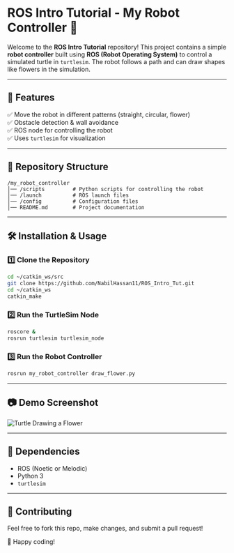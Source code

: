 # ROS Intro Tutorial - My Robot Controller 🚀

Welcome to the **ROS Intro Tutorial** repository! This project contains a simple **robot controller** built using **ROS (Robot Operating System)** to control a simulated turtle in `turtlesim`. The robot follows a path and can draw shapes like flowers in the simulation.  

---

## 📌 Features
✅ Move the robot in different patterns (straight, circular, flower)  
✅ Obstacle detection & wall avoidance  
✅ ROS node for controlling the robot  
✅ Uses `turtlesim` for visualization  

---

## 📂 Repository Structure
```
/my_robot_controller
│── /scripts         # Python scripts for controlling the robot
│── /launch          # ROS launch files
│── /config          # Configuration files
│── README.md        # Project documentation
```

---

## 🛠️ Installation & Usage
### 1️⃣ Clone the Repository
```bash
cd ~/catkin_ws/src
git clone https://github.com/NabilHassan11/ROS_Intro_Tut.git
cd ~/catkin_ws
catkin_make
```

### 2️⃣ Run the TurtleSim Node
```bash
roscore &  
rosrun turtlesim turtlesim_node
```

### 3️⃣ Run the Robot Controller
```bash
rosrun my_robot_controller draw_flower.py
```

---

## 📷 Demo Screenshot
![Turtle Drawing a Flower](images/flower_sim.png)

---

## 🤖 Dependencies
- ROS (Noetic or Melodic)
- Python 3
- `turtlesim`

---

## 📩 Contributing
Feel free to fork this repo, make changes, and submit a pull request!  

🚀 Happy coding!
